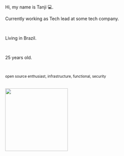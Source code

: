 
Hi, my name is Tanji 💻.

<p>Currently working as Tech lead at some tech company. </p> <br>
<p> Living in Brazil. </p> <br>
<p> 25 years old. </p> <br>

<p><small>open source enthusiast, infrastructure, functional, security </small></p><br>

<img align="left" height="200" src="https://media.giphy.com/media/cKhC19ztzjhL1Bw3wL/giphy.gif"/>
